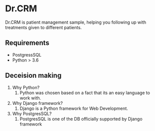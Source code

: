 # Dr.CRM

Dr.CRM is patient management sample, helping you following up with treatments given to different patients.

## Requirements

* PostgressSQL
* Python > 3.6

## Deceision making

1. Why Python?
    1. Python was chosen based on a fact that its an easy language to work with.
2. Why Django framework?
    1. Django is a Python framework for Web Development.
3. Why PostgresSQL?
    1. PostgresSQL is one of the DB officially supported by Django framework
